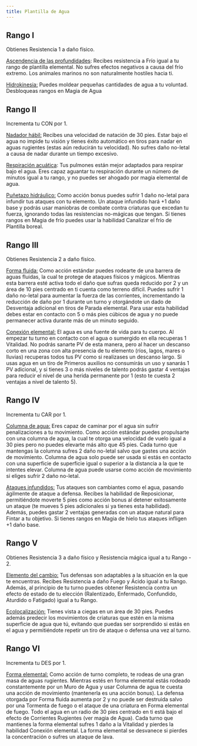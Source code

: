 ```yaml
---
title: Plantilla de Agua
---
```


## Rango I

Obtienes Resistencia 1 a daño físico. 

<u>Ascendencia de las profundidades</u>: Recibes resistencia a Frío igual a tu rango de plantilla elemental. No sufres efectos negativos a causa del frío extremo. Los animales marinos no son naturalmente hostiles hacia ti.

<u>Hidrokinesia:</u> Puedes moldear pequeñas cantidades de agua a tu voluntad. Desbloqueas rangos en Magia de Agua

## Rango II

Incrementa tu CON por 1.

<u>Nadador hábil:</u> Recibes una velocidad de natación de 30 pies. Estar bajo el agua no impide tu visión y tienes éxito automático en tiros para nadar en aguas rugientes (estas aún reducirán tu velocidad). No sufres daño no-letal a causa de nadar durante un tiempo excesivo.

<u>Respiración acuática</u>: Tus pulmones están mejor adaptados para respirar bajo el agua. Eres capaz aguantar tu respiración durante un número de minutos igual a tu rango, y no puedes ser ahogado por magia elemental de agua.

<u>Puñetazo hidráulico:</u> Como acción bonus puedes sufrir 1 daño no-letal para infundir tus ataques con tu elemento. Un ataque infundido hará +1 daño base y podrás usar maniobras de combate contra criaturas que excedan tu fuerza, ignorando todas las resistencias no-mágicas que tengan. Si tienes rangos en Magia de frío puedes usar la habilidad Canalizar el frío de Plantilla boreal.

## Rango III 

Obtienes Resistencia 2 a daño físico. 

<u>Forma fluida:</u> Como acción estándar puedes rodearte de una barrera de aguas fluidas, la cual te protege de ataques físicos y mágicos. Mientras esta barrera esté activa todo el daño que sufras queda reducido por 2 y un área de 10 pies centrado en ti cuenta como terreno difícil. Puedes sufrir 1 daño no-letal para aumentar la fuerza de las corrientes, incrementando la reducción de daño por 1 durante un turno y otorgándote un dado de Desventaja adicional en tiros de Parada elemental. Para usar esta habilidad debes estar en contacto con 5 o más pies cúbicos de agua y no puede permanecer activa durante más de un minuto seguido.

<u>Conexión elemental:</u> El agua es una fuente de vida para tu cuerpo. Al empezar tu turno en contacto con el agua o sumergido en ella recuperas 1 Vitalidad. No podrás sanarte PV de esta manera, pero al hacer un descanso corto en una zona con alta presencia de tu elemento (ríos, lagos, mares o lluvias) recuperas todos tus PV como si realizases un descanso largo. Si usas agua en un tiro de Primeros auxilios no consumirás un uso y sanarás 1 PV adicional, y si tienes 3 o más niveles de talento podrás gastar 4 ventajas para reducir el nivel de una herida permanente por 1 (esto te cuesta 2 ventajas a nivel de talento 5).

## Rango IV 

Incrementa tu CAR por 1.

<u>Columna de agua:</u> Eres capaz de caminar por el agua sin sufrir penalizaciones a tu movimiento. Como acción estándar puedes propulsarte con una columna de agua, la cual te otorga una velocidad de vuelo igual a 30 pies pero no puedes elevarte más alto que 45 pies. Cada turno que mantengas la columna sufres 2 daño no-letal salvo que gastes una acción de movimiento. Columna de agua solo puede ser usada si estás en contacto con una superficie de superficie igual o superior a la distancia a la que te intentes elevar. Columna de agua puede usarse como acción de movimiento si eliges sufrir 2 daño no-letal.

<u>Ataques infundidos:</u> Tus ataques son cambiantes como el agua, pasando ágilmente de ataque a defensa. Recibes la habilidad de Reposicionar, permitiéndote moverte 5 pies como acción bonus al detener exitosamente un ataque (te mueves 5 pies adicionales si ya tienes esta habilidad). Además, puedes gastar 2 ventajas generadas con un ataque natural para Fintar a tu objetivo. Si tienes rangos en Magia de hielo tus ataques infligen +1 daño base.

## Rango V 

Obtienes Resistencia 3 a daño físico y Resistencia mágica igual a tu Rango - 2.

<u>Elemento del cambio:</u> Tus defensas son adaptables a la situación en la que te encuentras. Recibes Resistencia a daño Fuego y Ácido igual a tu Rango. Además, al principio de tu turno puedes obtener Resistencia contra un efecto de estado de tu elección (Ralentizado, Enfermado, Confundido, Aturdido o Fatigado) igual a tu Rango.

<u>Ecolocalización:</u> Tienes vista a ciegas en un área de 30 pies. Puedes además predecir los movimientos de criaturas que estén en la misma superficie de agua que tú, evitando que puedas ser sorprendido si estás en el agua y permitiéndote repetir un tiro de ataque o defensa una vez al turno.

## Rango VI

Incrementa tu DES por 1.

<u>Forma elemental:</u> Como acción de turno completo, te rodeas de una gran masa de aguas rugientes. Mientras estés en forma elemental estás rodeado constantemente por un Muro de Agua y usar Columna de agua te cuesta una acción de movimiento (mantenerla es una acción bonus). La defensa otorgada por Forma fluida aumenta por 2 y no puede ser destruida salvo por una Tormenta de fuego o el ataque de una criatura en Forma elemental de fuego. Todo el agua en un radio de 30 pies centrado en ti está bajo el efecto de Corrientes Rugientes (ver magia de Agua). Cada turno que mantienes la forma elemental sufres 1 daño a la Vitalidad y pierdes la habilidad Conexión elemental. La forma elemental se desvanece si pierdes la concentración o sufres un ataque de lava.